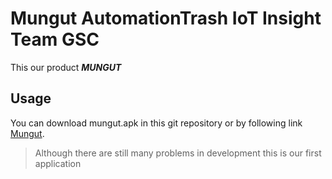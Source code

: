 # Mungut AutomationTrash IoT Insight Team GSC 

This our product ***MUNGUT***

## Usage
You can download mungut.apk in this git repository or by following link [Mungut](https://drive.google.com/file/d/1QtcxtSd28P9ePNtvieYkE-ZnDDAx10az/view?usp=share_link).

> Although there are still many problems in development this is our first application
